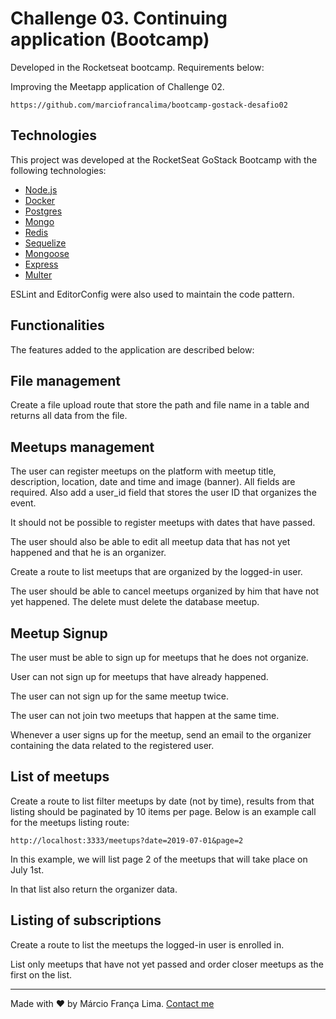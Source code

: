 # Challenge 03. Continuing application (Bootcamp)

Developed in the Rocketseat bootcamp. Requirements below:

Improving the Meetapp application of Challenge 02.
```
https://github.com/marciofrancalima/bootcamp-gostack-desafio02
```

## Technologies

This project was developed at the RocketSeat GoStack Bootcamp with the following technologies:

-  [Node.js](https://nodejs.org/en/)
-  [Docker](https://www.docker.com/)
-  [Postgres](https://www.postgresql.org/)
-  [Mongo](https://www.mongodb.com/)
-  [Redis](https://redis.io/)
-  [Sequelize](http://docs.sequelizejs.com/)
-  [Mongoose](https://mongoosejs.com/)
-  [Express](https://github.com/expressjs/express)
-  [Multer](https://github.com/expressjs/multer)

ESLint and EditorConfig were also used to maintain the code pattern.

## Functionalities

The features added to the application are described below:

## File management

Create a file upload route that store the path and file name in a table and returns all data from the file.

## Meetups management

The user can register meetups on the platform with meetup title, description, location, date and time and image (banner). All fields are required. Also add a user_id field that stores the user ID that organizes the event.

It should not be possible to register meetups with dates that have passed.

The user should also be able to edit all meetup data that has not yet happened and that he is an organizer.

Create a route to list meetups that are organized by the logged-in user.

The user should be able to cancel meetups organized by him that have not yet happened. The delete must delete the database meetup.

## Meetup Signup

The user must be able to sign up for meetups that he does not organize.

User can not sign up for meetups that have already happened.

The user can not sign up for the same meetup twice.

The user can not join two meetups that happen at the same time.

Whenever a user signs up for the meetup, send an email to the organizer containing the data related to the registered user.

## List of meetups

Create a route to list filter meetups by date (not by time), results from that listing should be paginated by 10 items per page. Below is an example call for the meetups listing route:

```
http://localhost:3333/meetups?date=2019-07-01&page=2
```

In this example, we will list page 2 of the meetups that will take place on July 1st.

In that list also return the organizer data.

## Listing of subscriptions

Create a route to list the meetups the logged-in user is enrolled in.

List only meetups that have not yet passed and order closer meetups as the first on the list.

---

Made with ♥ by Márcio França Lima. [Contact me](https://www.linkedin.com/in/m%C3%A1rcio-fran%C3%A7a-lima-916454187/)
